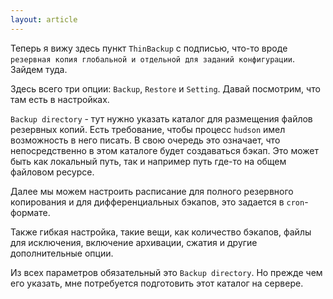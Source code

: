 ```yaml
---
layout: article
---
```

Теперь я вижу здесь пункт `ThinBackup` с подписью, что-то вроде `резервная копия глобальной и отдельной для заданий конфигурации`. Зайдем туда.

Здесь всего три опции: `Backup`, `Restore` и `Setting`. Давай посмотрим, что там есть в настройках.

`Backup directory` - тут нужно указать каталог для размещения файлов резервных копий. Есть требование, чтобы процесс `hudson` имел возможность в него писать. В свою очередь это означает, что непосредственно в этом каталоге будет создаваться бэкап. Это может быть как локальный путь, так и например путь где-то на общем файловом ресурсе.

Далее мы можем настроить расписание для полного резервного копирования и для дифференциальных бэкапов, это задается в `cron`-формате.

Также гибкая настройка, такие вещи, как количество бэкапов, файлы для исключения, включение архивации, сжатия и другие дополнительные опции.

Из всех параметров обязательный это `Backup directory`. Но прежде чем его указать, мне потребуется подготовить этот каталог на сервере.
